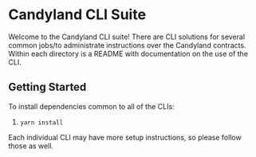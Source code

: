 # Candyland CLI Suite

Welcome to the Candyland CLI suite! There are CLI solutions for several common jobs/to administrate instructions over the Candyland contracts. Within each directory is a README with documentation on the use of the CLI. 

## Getting Started

To install dependencies common to all of the CLIs:

1. `yarn install`

Each individual CLI may have more setup instructions, so please follow those as well.